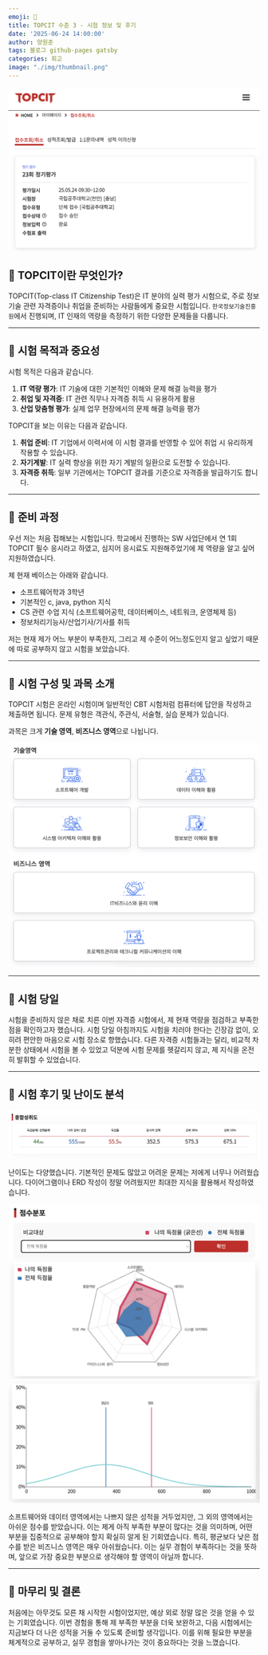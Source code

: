 ```yaml
---
emoji: 📝
title: TOPCIT 수준 3 - 시험 정보 및 후기
date: '2025-06-24 14:00:00'
author: 양원준
tags: 블로그 github-pages gatsby
categories: 회고
image: "./img/thumbnail.png"
---
```


![정기평가](./img/result_exam.png)

## 📌 TOPCIT이란 무엇인가?
TOPCIT(Top-class IT Citizenship Test)은 IT 분야의 실력 평가 시험으로, 주로 정보기술 관련 자격증이나 취업을 준비하는 사람들에게 중요한 시험입니다. `한국정보기술진흥원`에서 진행되며, IT 인재의 역량을 측정하기 위한 다양한 문제들을 다룹니다.

---

## 📌 시험 목적과 중요성
시험 목적은 다음과 같습니다.
1. **IT 역량 평가**: IT 기술에 대한 기본적인 이해와 문제 해결 능력을 평가
2. **취업 및 자격증**: IT 관련 직무나 자격증 취득 시 유용하게 활용
3. **산업 맞춤형 평가**: 실제 업무 현장에서의 문제 해결 능력을 평가

TOPCIT을 보는 이유는 다음과 같습니다.
1. **취업 준비**: IT 기업에서 이력서에 이 시험 결과를 반영할 수 있어 취업 시 유리하게 작용할 수 있습니다.
2. **자기계발**: IT 실력 향상을 위한 자기 계발의 일환으로 도전할 수 있습니다.
3. **자격증 취득**: 일부 기관에서는 TOPCIT 결과를 기준으로 자격증을 발급하기도 합니다.

---

## 📌 준비 과정
우선 저는 처음 접해보는 시험입니다. 학교에서 진행하는 SW 사업단에서 연 1회 TOPCIT 필수 응시라고 하였고, 심지어 응시료도 지원해주었기에 제 역량을 알고 싶어 지원하였습니다. 

제 현재 베이스는 아래와 같습니다.
- 소프트웨어학과 3학년
- 기본적인 c, java, python 지식
- CS 관련 수업 지식 (소프트웨어공학, 데이터베이스, 네트워크, 운영체제 등)
- 정보처리기능사/산업기사/기사를 취득

저는 현재 제가 어느 부분이 부족한지, 그리고 제 수준이 어느정도인지 알고 싶었기 때문에 따로 공부하지 않고 시험을 보았습니다.

---

## 📌 시험 구성 및 과목 소개
TOPCIT 시험은 온라인 시험이며 일반적인 CBT 시험처럼 컴퓨터에 답안을 작성하고 제출하면 됩니다. 문제 유형은 객관식, 주관식, 서술형, 실습 문제가 있습니다.

과목은 크게 **기술 영역**, **비즈니스 영역**으로 나뉩니다.

![시험 영역](./img/exam_area.png)

---

## 📌 시험 당일
시험을 준비하지 않은 채로 치른 이번 자격증 시험에서, 제 현재 역량을 점검하고 부족한 점을 확인하고자 했습니다. 시험 당일 아침까지도 시험을 치러야 한다는 긴장감 없이, 오히려 편안한 마음으로 시험 장소로 향했습니다. 다른 자격증 시험들과는 달리, 비교적 차분한 상태에서 시험을 볼 수 있었고 덕분에 시험 문제를 헷갈리지 않고, 제 지식을 온전히 발휘할 수 있었습니다.

---

## 📌 시험 후기 및 난이도 분석
![achievement_1.png](./img/achievement_1.png)

난이도는 다양했습니다. 기본적인 문제도 많았고 어려운 문제는 저에게 너무나 어려웠습니다. 다이어그램이나 ERD 작성이 정말 어려웠지만 최대한 지식을 활용해서 작성하였습니다.

![achievement_2.png](./img/achievement_2.png)
![achievement_3.png](./img//achievement_3.png)

소프트웨어와 데이터 영역에서는 나쁘지 않은 성적을 거두었지만, 그 외의 영역에서는 아쉬운 점수를 받았습니다. 이는 제게 아직 부족한 부분이 많다는 것을 의미하며, 어떤 부분을 집중적으로 공부해야 할지 확실히 알게 된 기회였습니다. 특히, 평균보다 낮은 점수를 받은 비즈니스 영역은 매우 아쉬웠습니다. 이는 실무 경험이 부족하다는 것을 뜻하며, 앞으로 가장 중요한 부분으로 생각해야 할 영역이 아닐까 합니다.

---

## 📌 마무리 및 결론
처음에는 아무것도 모른 채 시작한 시험이었지만, 예상 외로 정말 많은 것을 얻을 수 있는 기회였습니다. 이번 경험을 통해 제 부족한 부분을 더욱 보완하고, 다음 시험에서는 지금보다 더 나은 성적을 거둘 수 있도록 준비할 생각입니다. 이를 위해 필요한 부분을 체계적으로 공부하고, 실무 경험을 쌓아나가는 것이 중요하다는 것을 느꼈습니다.

```toc

```
